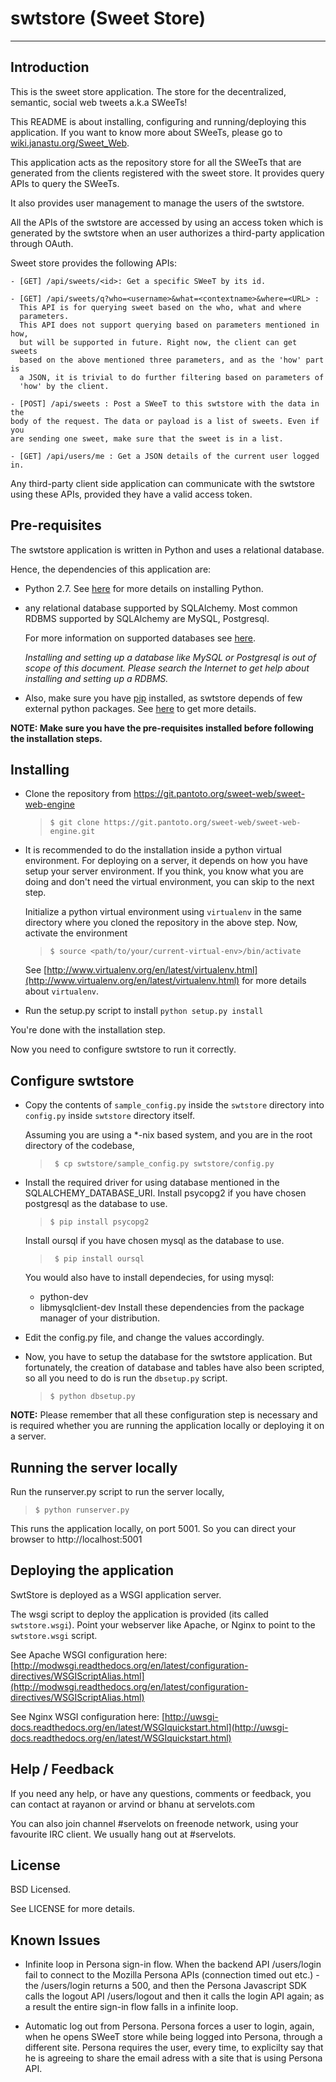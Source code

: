 swtstore (Sweet Store)
======================

----


Introduction
------------

This is the sweet store application.
The store for the decentralized, semantic, social web tweets a.k.a SWeeTs!

This README is about installing, configuring and running/deploying this
application. If you want to know more about SWeeTs, please go to
 [wiki.janastu.org/Sweet_Web](http://janastu.org/technoscience/index.php/Sweet_Web).

This application acts as the repository store for all the SWeeTs that are
generated from the clients registered with the sweet store. It provides
query APIs to query the SWeeTs.

It also provides user management to manage the users of the swtstore.

All the APIs of the swtstore are accessed by using an access token which is
generated by the swtstore when an user authorizes a third-party application
through OAuth.

Sweet store provides the following APIs:

    - [GET] /api/sweets/<id>: Get a specific SWeeT by its id.

    - [GET] /api/sweets/q?who=<username>&what=<contextname>&where=<URL> :
      This API is for querying sweet based on the who, what and where
      parameters.
      This API does not support querying based on parameters mentioned in how,
      but will be supported in future. Right now, the client can get sweets
      based on the above mentioned three parameters, and as the 'how' part is
      a JSON, it is trivial to do further filtering based on parameters of
      'how' by the client.

    - [POST] /api/sweets : Post a SWeeT to this swtstore with the data in the
    body of the request. The data or payload is a list of sweets. Even if you
    are sending one sweet, make sure that the sweet is in a list.

    - [GET] /api/users/me : Get a JSON details of the current user logged in.


Any third-party client side application can communicate with the swtstore
using these APIs, provided they have a valid access token.


Pre-requisites
--------------

The swtstore application is written in Python and uses a relational database.

Hence, the dependencies of this application are:

  * Python 2.7. See [here](https://www.python.org/about/gettingstarted/)
    for more details on installing Python.

  * any relational database supported by SQLAlchemy. Most common RDBMS
    supported by SQLAlchemy are MySQL, Postgresql.

    For more information on supported databases see
    [here](http://docs.sqlalchemy.org/en/rel_0_9/dialects/index.html).

    _Installing and setting up a database like MySQL or Postgresql is out of scope
    of this document. Please search the Internet to get help about installing and
    setting up a RDBMS._

  * Also, make sure you have [pip](https://pip.pypa.io/en/latest/) installed, as
    swtstore depends of few external python packages.
    See [here](https://pip.pypa.io/en/latest/) to get more details.

**NOTE: Make sure you have the pre-requisites installed before following the
installation steps.**


Installing
----------

* Clone the repository from <https://git.pantoto.org/sweet-web/sweet-web-engine>

  > `` $ git clone https://git.pantoto.org/sweet-web/sweet-web-engine.git ``

* It is recommended to do the installation inside a python virtual
  environment.
  For deploying on a server, it depends on how you have setup your server
  environment.
  If you think, you know what you are doing and don't need the virtual
  environment, you can skip to the next step.

  Initialize a python virtual environment using `virtualenv` in the same directory
  where you cloned the repository in the above step. Now, activate the
  environment

  > ``$ source <path/to/your/current-virtual-env>/bin/activate ``

  See [http://www.virtualenv.org/en/latest/virtualenv.html](http://www.virtualenv.org/en/latest/virtualenv.html) for more details about `virtualenv`.

* Run the setup.py script to install  `` python setup.py install ``


You're done with the installation step.

Now you need to configure swtstore to run it correctly.


Configure swtstore
------------------

* Copy the contents of ``sample_config.py`` inside the ``swtstore`` directory
  into ``config.py`` inside ``swtstore`` directory itself.

  Assuming you are using a \*-nix based system, and you are in the root directory
  of the codebase,

  > `` $ cp swtstore/sample_config.py swtstore/config.py``

* Install the required driver for using database mentioned in the
  SQLALCHEMY_DATABASE_URI. Install psycopg2 if you have chosen postgresql as
  the database to use.

  > `` $ pip install psycopg2 ``

  Install oursql if you have chosen mysql as the database to use.

  > `` $ pip install oursql``

  You would also have to install dependecies, for using mysql:
  - python-dev
  - libmysqlclient-dev
  Install these dependencies from the package manager of your distribution.

* Edit the config.py file, and change the values accordingly.

* Now, you have to setup the database for the swtstore application. But
  fortunately, the creation of database and tables have also been scripted, so
  all you need to do is run the ``dbsetup.py`` script.

  > `` $ python dbsetup.py ``

**NOTE:** Please remember that all these configuration step is necessary and is
required whether you are running the application locally or deploying it on a
server.



Running the server locally
--------------------------

Run the runserver.py script to run the server locally,

> `` $ python runserver.py ``

This runs the application locally, on port 5001. So you can direct your browser
to http://localhost:5001



Deploying the application
-------------------------

SwtStore is deployed as a WSGI application server.

The wsgi script to deploy the application is provided (its called
`swtstore.wsgi`).
Point your webserver like Apache, or Nginx to point to the `swtstore.wsgi`
script.

See Apache WSGI configuration here:
[http://modwsgi.readthedocs.org/en/latest/configuration-directives/WSGIScriptAlias.html](http://modwsgi.readthedocs.org/en/latest/configuration-directives/WSGIScriptAlias.html)

See Nginx WSGI configuration here:
[http://uwsgi-docs.readthedocs.org/en/latest/WSGIquickstart.html](http://uwsgi-docs.readthedocs.org/en/latest/WSGIquickstart.html)


Help / Feedback
---------------

If you need any help, or have any questions, comments or feedback, you can contact at
rayanon or arvind or bhanu at servelots.com

You can also join channel #servelots on freenode network, using your favourite
IRC client. We usually hang out at #servelots.


License
-------

BSD Licensed.

See LICENSE for more details.


Known Issues
------------

* Infinite loop in Persona sign-in flow. When the backend API /users/login fail
  to connect to the Mozilla Persona APIs (connection timed out etc.) - the
  /users/login returns a 500, and then the Persona Javascript SDK calls the
  logout API /users/logout and then it calls the login API again; as a result
  the entire sign-in flow falls in a infinite loop.

* Automatic log out from Persona. Persona forces a user to login, again, when he
  opens SWeeT store while being logged into Persona, through a different
  site. Persona requires the user, every time, to explicilty say that he is
  agreeing to share the email adress with a site that is using Persona API.
